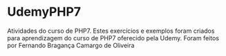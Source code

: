 # UdemyPHP7
Atividades do curso de PHP7.
Estes exercícios e exemplos foram criados para aprendizagem do curso de PHP7 oferecido pela Udemy.
Foram feitos por Fernando Bragança Camargo de Oliveira
